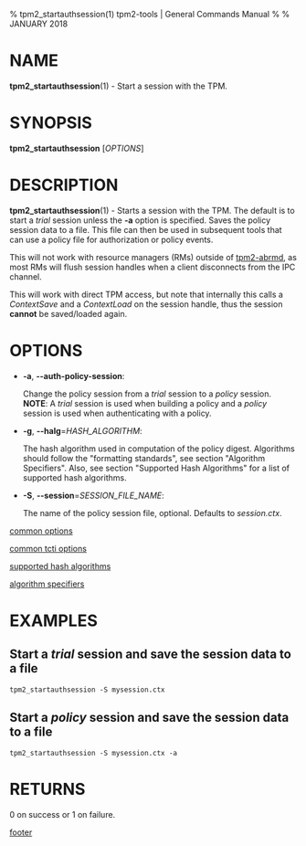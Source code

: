% tpm2_startauthsession(1) tpm2-tools | General Commands Manual
%
% JANUARY 2018

# NAME

**tpm2_startauthsession**(1) - Start a session with the TPM.

# SYNOPSIS

**tpm2_startauthsession** [*OPTIONS*]

# DESCRIPTION

**tpm2_startauthsession**(1) - Starts a session with the TPM. The default is
to start a *trial* session unless the **-a** option is specified.
Saves the policy session data to a file. This file can then be used in subsequent
tools that can use a policy file for authorization or policy events.

This will not work with resource managers (RMs) outside of [tpm2-abrmd](https://github.com/tpm2-software/tpm2-abrmd), as most RMs will
flush session handles when a client disconnects from the IPC channel.

This will work with direct TPM access, but note that internally this calls a *ContextSave* and a *ContextLoad* on the session handle, thus the session **cannot** be saved/loaded again.

# OPTIONS

  * **-a**, **--auth-policy-session**:

    Change the policy session from a *trial* session to a *policy* session.
    **NOTE**: A *trial* session is used when building a policy and a *policy*
    session is used when authenticating with a policy.

  * **-g**, **--halg**=_HASH\_ALGORITHM_:

    The hash algorithm used in computation of the policy digest. Algorithms
    should follow the "formatting standards", see section "Algorithm Specifiers".
    Also, see section "Supported Hash Algorithms" for a list of supported hash
    algorithms.

  * **-S**, **--session**=_SESSION\_FILE\_NAME_:

    The name of the policy session file, optional. Defaults to *session.ctx*.


[common options](common/options.md)

[common tcti options](common/tcti.md)

[supported hash algorithms](common/hash.md)

[algorithm specifiers](common/alg.md)

# EXAMPLES

## Start a *trial* session and save the session data to a file
```
tpm2_startauthsession -S mysession.ctx
```

## Start a *policy* session and save the session data to a file
```
tpm2_startauthsession -S mysession.ctx -a
```

# RETURNS

0 on success or 1 on failure.

[footer](common/footer.md)
